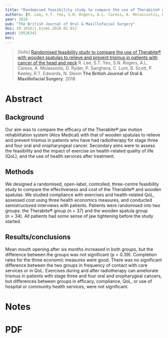 ```yaml
---
title: "Randomised feasibility study to compare the use of Therabite® with wooden spatulas to relieve and prevent trismus in patients with cancer of the head and neck"
authors: [R. Lee, S.T. Yeo, S.N. Rogers, A.L. Caress, A. Molassiotis, D. Ryder, P. Sanghera, C. Lunt, B. Scott, P. Keeley, R.T. Edwards, N. Slevin]
year: 2018
pub: "The British Journal of Oral & Maxillofacial Surgery"
doi: 10.1016/j.bjoms.2018.02.012
pmid: 29526341
moc: 
---
```

>[!info]
[Randomised feasibility study to compare the use of Therabite® with wooden spatulas to relieve and prevent trismus in patients with cancer of the head and neck](https://pubmed.ncbi.nlm.nih.gov/29526341/)
R. Lee, S.T. Yeo, S.N. Rogers, A.L. Caress, A. Molassiotis, D. Ryder, P. Sanghera, C. Lunt, B. Scott, P. Keeley, R.T. Edwards, N. Slevin
**The British Journal of Oral & Maxillofacial Surgery**. 2018

# Abstract
## Background
Our aim was to compare the efficacy of the Therabite® jaw motion rehabilitation system (Atos Medical) with that of wooden spatulas to relieve and prevent trismus in patients who have had radiotherapy for stage three and four oral and oropharyngeal cancer. Secondary aims were to assess the feasibility and the impact of exercise on health-related quality of life (QoL), and the use of health services after treatment.

## Methods
We designed a randomised, open-label, controlled, three-centre feasibility study to compare the effectiveness and cost of the Therabite® and wooden spatulas. We studied compliance with exercises and health-related QoL, assessed cost using three health economics measures, and conducted semistructured interviews with patients. Patients were randomised into two groups: the Therabite® group (n = 37) and the wooden spatula group (n = 34). All patients had some sense of jaw tightening before the study started.

## Results/conclusions
Mean mouth opening after six months increased in both groups, but the difference between the groups was not significant (p = 0.39). Completion rates for the three economic measures were good. There was no significant difference between the two groups in frequency of contact with care services or in QoL. Exercises during and after radiotherapy can ameliorate trismus in patients with stage three and four oral and oropharygeal cancers, but differences between groups in efficacy, compliance, QoL, or use of hospital or community health services, were not significant.

# Notes

# PDF